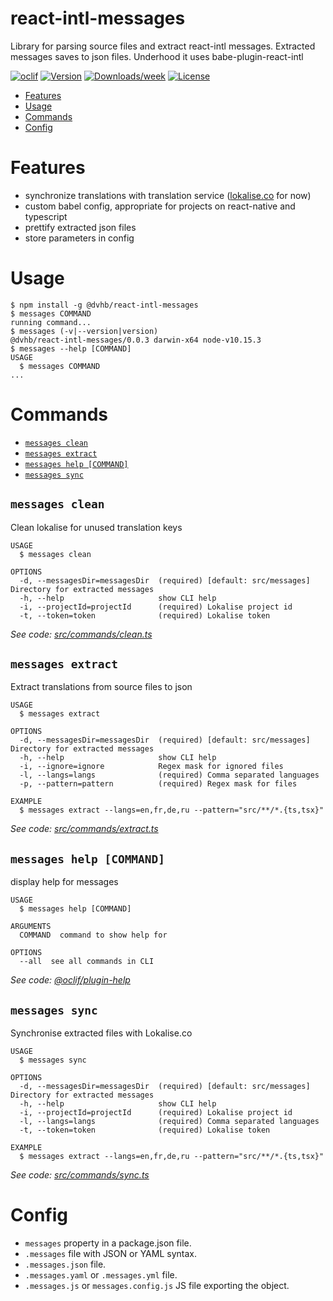 react-intl-messages
==================

Library for parsing source files and extract react-intl messages. Extracted messages saves to json files. Underhood it uses babe-plugin-react-intl

[![oclif](https://img.shields.io/badge/cli-oclif-brightgreen.svg)](https://oclif.io)
[![Version](https://img.shields.io/npm/v/@dvhb/react-intl-messages.svg)](https://npmjs.org/package/@dvhb/react-intl-messages)
[![Downloads/week](https://img.shields.io/npm/dw/@dvhb/react-intl-messages.svg)](https://npmjs.org/package/@dvhb/react-intl-messages)
[![License](https://img.shields.io/npm/l/@dvhb/react-intl-messages.svg)](https://github.com/sairus2k/@dvhb/react-intl-messages/blob/master/package.json)

<!-- toc -->
* [Features](#features)
* [Usage](#usage)
* [Commands](#commands)
* [Config](#config)
<!-- tocstop -->
# Features
* synchronize translations with translation service ([lokalise.co](https://lokalise.co/) for now)
* custom babel config, appropriate for projects on react-native and typescript
* prettify extracted json files
* store parameters in config
# Usage
<!-- usage -->
```sh-session
$ npm install -g @dvhb/react-intl-messages
$ messages COMMAND
running command...
$ messages (-v|--version|version)
@dvhb/react-intl-messages/0.0.3 darwin-x64 node-v10.15.3
$ messages --help [COMMAND]
USAGE
  $ messages COMMAND
...
```
<!-- usagestop -->
# Commands
<!-- commands -->
* [`messages clean`](#messages-clean)
* [`messages extract`](#messages-extract)
* [`messages help [COMMAND]`](#messages-help-command)
* [`messages sync`](#messages-sync)

## `messages clean`

Clean lokalise for unused translation keys

```
USAGE
  $ messages clean

OPTIONS
  -d, --messagesDir=messagesDir  (required) [default: src/messages] Directory for extracted messages
  -h, --help                     show CLI help
  -i, --projectId=projectId      (required) Lokalise project id
  -t, --token=token              (required) Lokalise token
```

_See code: [src/commands/clean.ts](https://github.com/dvhb/react-intl-messages/blob/v0.0.3/src/commands/clean.ts)_

## `messages extract`

Extract translations from source files to json

```
USAGE
  $ messages extract

OPTIONS
  -d, --messagesDir=messagesDir  (required) [default: src/messages] Directory for extracted messages
  -h, --help                     show CLI help
  -i, --ignore=ignore            Regex mask for ignored files
  -l, --langs=langs              (required) Comma separated languages
  -p, --pattern=pattern          (required) Regex mask for files

EXAMPLE
  $ messages extract --langs=en,fr,de,ru --pattern="src/**/*.{ts,tsx}"
```

_See code: [src/commands/extract.ts](https://github.com/dvhb/react-intl-messages/blob/v0.0.3/src/commands/extract.ts)_

## `messages help [COMMAND]`

display help for messages

```
USAGE
  $ messages help [COMMAND]

ARGUMENTS
  COMMAND  command to show help for

OPTIONS
  --all  see all commands in CLI
```

_See code: [@oclif/plugin-help](https://github.com/oclif/plugin-help/blob/v2.1.6/src/commands/help.ts)_

## `messages sync`

Synchronise extracted files with Lokalise.co

```
USAGE
  $ messages sync

OPTIONS
  -d, --messagesDir=messagesDir  (required) [default: src/messages] Directory for extracted messages
  -h, --help                     show CLI help
  -i, --projectId=projectId      (required) Lokalise project id
  -l, --langs=langs              (required) Comma separated languages
  -t, --token=token              (required) Lokalise token

EXAMPLE
  $ messages extract --langs=en,fr,de,ru --pattern="src/**/*.{ts,tsx}"
```

_See code: [src/commands/sync.ts](https://github.com/dvhb/react-intl-messages/blob/v0.0.3/src/commands/sync.ts)_
<!-- commandsstop -->

# Config
* `messages` property in a package.json file.
* `.messages` file with JSON or YAML syntax.
* `.messages.json` file.
* `.messages.yaml` or `.messages.yml` file.
* `.messages.js` or `messages.config.js` JS file exporting the object.
